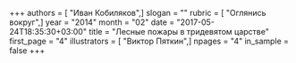 +++
authors = [ "Иван Кобиляков",]
slogan = ""
rubric = [ "Оглянись вокруг",]
year = "2014"
month = "02"
date = "2017-05-24T18:35:30+03:00"
title = "Лесные пожары в тридевятом царстве"
first_page = "4"
illustrators = [ "Виктор Пяткин",]
npages = "4"
in_sample = false
+++
